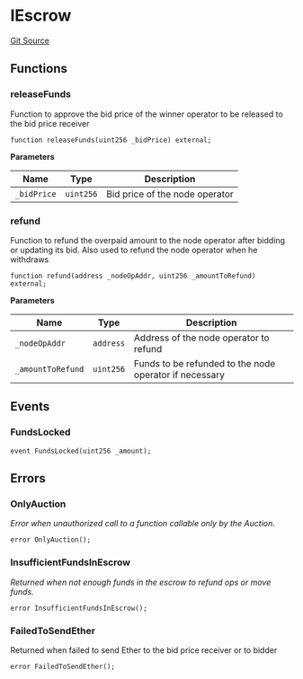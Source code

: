 # IEscrow
[Git Source](https://github.com/Byzantine-Finance/byzantine-contracts/blob/9fb891800d52aaca6ef4f8a781c3003290fa4d2f/src/interfaces/IEscrow.sol)


## Functions
### releaseFunds

Function to approve the bid price of the winner operator to be released to the bid price receiver


```solidity
function releaseFunds(uint256 _bidPrice) external;
```
**Parameters**

|Name|Type|Description|
|----|----|-----------|
|`_bidPrice`|`uint256`|Bid price of the node operator|


### refund

Function to refund the overpaid amount to the node operator after bidding or updating its bid.
Also used to refund the node operator when he withdraws


```solidity
function refund(address _nodeOpAddr, uint256 _amountToRefund) external;
```
**Parameters**

|Name|Type|Description|
|----|----|-----------|
|`_nodeOpAddr`|`address`|Address of the node operator to refund|
|`_amountToRefund`|`uint256`|Funds to be refunded to the node operator if necessary|


## Events
### FundsLocked

```solidity
event FundsLocked(uint256 _amount);
```

## Errors
### OnlyAuction
*Error when unauthorized call to a function callable only by the Auction.*


```solidity
error OnlyAuction();
```

### InsufficientFundsInEscrow
*Returned when not enough funds in the escrow to refund ops or move funds.*


```solidity
error InsufficientFundsInEscrow();
```

### FailedToSendEther
Returned when failed to send Ether to the bid price receiver or to bidder


```solidity
error FailedToSendEther();
```

